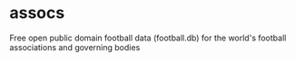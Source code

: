 assocs
======

Free open public domain football data (football.db) for the world's football associations and governing bodies
